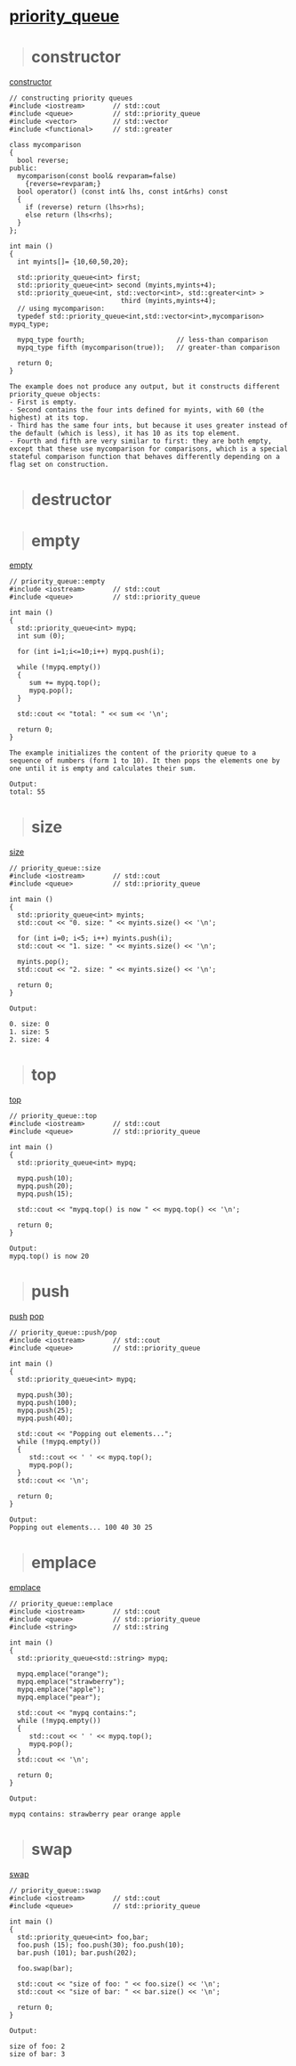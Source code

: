# [priority_queue](http://www.cplusplus.com/reference/queue/priority_queue/)

># constructor
[constructor](http://www.cplusplus.com/reference/queue/priority_queue/priority_queue/)
```
// constructing priority queues
#include <iostream>       // std::cout
#include <queue>          // std::priority_queue
#include <vector>         // std::vector
#include <functional>     // std::greater

class mycomparison
{
  bool reverse;
public:
  mycomparison(const bool& revparam=false)
    {reverse=revparam;}
  bool operator() (const int& lhs, const int&rhs) const
  {
    if (reverse) return (lhs>rhs);
    else return (lhs<rhs);
  }
};

int main ()
{
  int myints[]= {10,60,50,20};

  std::priority_queue<int> first;
  std::priority_queue<int> second (myints,myints+4);
  std::priority_queue<int, std::vector<int>, std::greater<int> >
                            third (myints,myints+4);
  // using mycomparison:
  typedef std::priority_queue<int,std::vector<int>,mycomparison> mypq_type;

  mypq_type fourth;                       // less-than comparison
  mypq_type fifth (mycomparison(true));   // greater-than comparison

  return 0;
}

The example does not produce any output, but it constructs different priority_queue objects:
- First is empty.
- Second contains the four ints defined for myints, with 60 (the highest) at its top.
- Third has the same four ints, but because it uses greater instead of the default (which is less), it has 10 as its top element.
- Fourth and fifth are very similar to first: they are both empty, except that these use mycomparison for comparisons, which is a special stateful comparison function that behaves differently depending on a flag set on construction.
```

># destructor

># empty
[empty](http://www.cplusplus.com/reference/queue/priority_queue/empty/)
```
// priority_queue::empty
#include <iostream>       // std::cout
#include <queue>          // std::priority_queue

int main ()
{
  std::priority_queue<int> mypq;
  int sum (0);

  for (int i=1;i<=10;i++) mypq.push(i);

  while (!mypq.empty())
  {
     sum += mypq.top();
     mypq.pop();
  }

  std::cout << "total: " << sum << '\n';

  return 0;
}

The example initializes the content of the priority queue to a sequence of numbers (form 1 to 10). It then pops the elements one by one until it is empty and calculates their sum.

Output:
total: 55
```

># size
[size](http://www.cplusplus.com/reference/queue/priority_queue/size/)
```
// priority_queue::size
#include <iostream>       // std::cout
#include <queue>          // std::priority_queue

int main ()
{
  std::priority_queue<int> myints;
  std::cout << "0. size: " << myints.size() << '\n';

  for (int i=0; i<5; i++) myints.push(i);
  std::cout << "1. size: " << myints.size() << '\n';

  myints.pop();
  std::cout << "2. size: " << myints.size() << '\n';

  return 0;
}

Output:

0. size: 0
1. size: 5
2. size: 4
```

># top
[top](http://www.cplusplus.com/reference/queue/priority_queue/top/)
```
// priority_queue::top
#include <iostream>       // std::cout
#include <queue>          // std::priority_queue

int main ()
{
  std::priority_queue<int> mypq;

  mypq.push(10);
  mypq.push(20);
  mypq.push(15);

  std::cout << "mypq.top() is now " << mypq.top() << '\n';

  return 0;
}

Output:
mypq.top() is now 20
```

># push
[push](http://www.cplusplus.com/reference/queue/priority_queue/push/)
[pop](http://www.cplusplus.com/reference/queue/priority_queue/pop/)
```
// priority_queue::push/pop
#include <iostream>       // std::cout
#include <queue>          // std::priority_queue

int main ()
{
  std::priority_queue<int> mypq;

  mypq.push(30);
  mypq.push(100);
  mypq.push(25);
  mypq.push(40);

  std::cout << "Popping out elements...";
  while (!mypq.empty())
  {
     std::cout << ' ' << mypq.top();
     mypq.pop();
  }
  std::cout << '\n';

  return 0;
}

Output:
Popping out elements... 100 40 30 25
```

># emplace
[emplace](http://www.cplusplus.com/reference/queue/priority_queue/emplace/)
```
// priority_queue::emplace
#include <iostream>       // std::cout
#include <queue>          // std::priority_queue
#include <string>         // std::string

int main ()
{
  std::priority_queue<std::string> mypq;

  mypq.emplace("orange");
  mypq.emplace("strawberry");
  mypq.emplace("apple");
  mypq.emplace("pear");

  std::cout << "mypq contains:";
  while (!mypq.empty())
  {
     std::cout << ' ' << mypq.top();
     mypq.pop();
  }
  std::cout << '\n';

  return 0;
}

Output:

mypq contains: strawberry pear orange apple
```

># swap
[swap](http://www.cplusplus.com/reference/queue/priority_queue/swap/)
```
// priority_queue::swap
#include <iostream>       // std::cout
#include <queue>          // std::priority_queue

int main ()
{
  std::priority_queue<int> foo,bar;
  foo.push (15); foo.push(30); foo.push(10);
  bar.push (101); bar.push(202);

  foo.swap(bar);

  std::cout << "size of foo: " << foo.size() << '\n';
  std::cout << "size of bar: " << bar.size() << '\n';

  return 0;
}

Output:

size of foo: 2
size of bar: 3
```